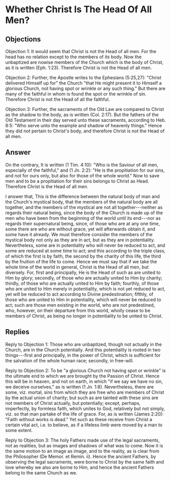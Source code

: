 # Whether Christ Is The Head Of All Men?

## Objections

Objection 1: It would seem that Christ is not the Head of all men. For the head has no relation except to the members of its body. Now the unbaptized are nowise members of the Church which is the body of Christ, as it is written (Eph. 1:23). Therefore Christ is not the Head of all men.

Objection 2: Further, the Apostle writes to the Ephesians (5:25,27): "Christ delivered Himself up for" the Church "that He might present it to Himself a glorious Church, not having spot or wrinkle or any such thing." But there are many of the faithful in whom is found the spot or the wrinkle of sin. Therefore Christ is not the Head of all the faithful.

Objection 3: Further, the sacraments of the Old Law are compared to Christ as the shadow to the body, as is written (Col. 2:17). But the fathers of the Old Testament in their day served unto these sacraments, according to Heb. 8:5: "Who serve unto the example and shadow of heavenly things." Hence they did not pertain to Christ's body, and therefore Christ is not the Head of all men.

## Answer

On the contrary, It is written (1 Tim. 4:10): "Who is the Saviour of all men, especially of the faithful," and (1 Jn. 2:2): "He is the propitiation for our sins, and not for ours only, but also for those of the whole world." Now to save men and to be a propitiation for their sins belongs to Christ as Head. Therefore Christ is the Head of all men.

I answer that, This is the difference between the natural body of man and the Church's mystical body, that the members of the natural body are all together, and the members of the mystical are not all together---neither as regards their natural being, since the body of the Church is made up of the men who have been from the beginning of the world until its end---nor as regards their supernatural being, since, of those who are at any one time, some there are who are without grace, yet will afterwards obtain it, and some have it already. We must therefore consider the members of the mystical body not only as they are in act, but as they are in potentiality. Nevertheless, some are in potentiality who will never be reduced to act, and some are reduced at some time to act; and this according to the triple class, of which the first is by faith, the second by the charity of this life, the third by the fruition of the life to come. Hence we must say that if we take the whole time of the world in general, Christ is the Head of all men, but diversely. For, first and principally, He is the Head of such as are united to Him by glory; secondly, of those who are actually united to Him by charity; thirdly, of those who are actually united to Him by faith; fourthly, of those who are united to Him merely in potentiality, which is not yet reduced to act, yet will be reduced to act according to Divine predestination; fifthly, of those who are united to Him in potentiality, which will never be reduced to act; such are those men existing in the world, who are not predestined, who, however, on their departure from this world, wholly cease to be members of Christ, as being no longer in potentiality to be united to Christ.

## Replies

Reply to Objection 1: Those who are unbaptized, though not actually in the Church, are in the Church potentially. And this potentiality is rooted in two things---first and principally, in the power of Christ, which is sufficient for the salvation of the whole human race; secondly, in free-will.

Reply to Objection 2: To be "a glorious Church not having spot or wrinkle" is the ultimate end to which we are brought by the Passion of Christ. Hence this will be in heaven, and not on earth, in which "if we say we have no sin, we deceive ourselves," as is written (1 Jn. 1:8). Nevertheless, there are some, viz. mortal, sins from which they are free who are members of Christ by the actual union of charity; but such as are tainted with these sins are not members of Christ actually, but potentially; except, perhaps, imperfectly, by formless faith, which unites to God, relatively but not simply, viz. so that man partake of the life of grace. For, as is written (James 2:20): "Faith without works is dead." Yet such as these receive from Christ a certain vital act, i.e. to believe, as if a lifeless limb were moved by a man to some extent.

Reply to Objection 3: The holy Fathers made use of the legal sacraments, not as realities, but as images and shadows of what was to come. Now it is the same motion to an image as image, and to the reality, as is clear from the Philosopher (De Memor. et Remin. ii). Hence the ancient Fathers, by observing the legal sacraments, were borne to Christ by the same faith and love whereby we also are borne to Him, and hence the ancient Fathers belong to the same Church as we.